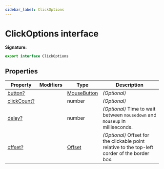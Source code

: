 ```yaml
---
sidebar_label: ClickOptions
---
```


# ClickOptions interface

**Signature:**

```typescript
export interface ClickOptions
```

## Properties

| Property                                              | Modifiers | Type                                      | Description                                                                                             |
| ----------------------------------------------------- | --------- | ----------------------------------------- | ------------------------------------------------------------------------------------------------------- |
| [button?](./puppeteer.clickoptions.button.md)         |           | [MouseButton](./puppeteer.mousebutton.md) | <i>(Optional)</i>                                                                                       |
| [clickCount?](./puppeteer.clickoptions.clickcount.md) |           | number                                    | <i>(Optional)</i>                                                                                       |
| [delay?](./puppeteer.clickoptions.delay.md)           |           | number                                    | <i>(Optional)</i> Time to wait between <code>mousedown</code> and <code>mouseup</code> in milliseconds. |
| [offset?](./puppeteer.clickoptions.offset.md)         |           | [Offset](./puppeteer.offset.md)           | <i>(Optional)</i> Offset for the clickable point relative to the top-left corder of the border box.     |
